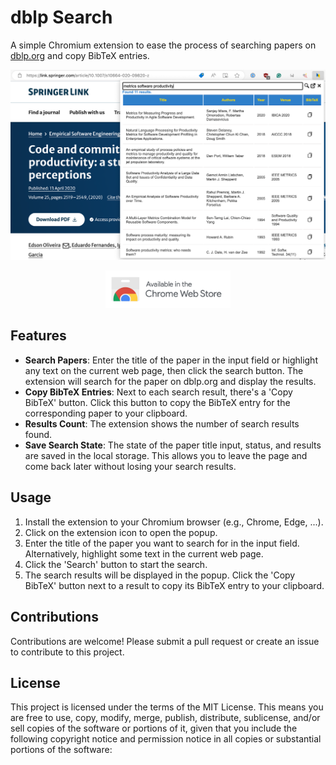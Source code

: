 # dblp Search

A simple Chromium extension to ease the process of searching papers on [dblp.org](https://dblp.org) and copy BibTeX entries.

![Screenshot of Extension](store/Screenshot-1.png)

<p align="center">
    <a href="https://chromewebstore.google.com/detail/dblp-search/onilpcgmnpikffebghpncnnapebndpaj?pli=1">
        <img src="store/chrome-web-store.png" alt="Avaliable on the Chrome Web Store" width="200">
    </a>
</p>

## Features

- **Search Papers**: Enter the title of the paper in the input field or highlight any text on the current web page, then click the search button. The extension will search for the paper on dblp.org and display the results.
- **Copy BibTeX Entries**: Next to each search result, there's a 'Copy BibTeX' button. Click this button to copy the BibTeX entry for the corresponding paper to your clipboard.
- **Results Count**: The extension shows the number of search results found.
- **Save Search State**: The state of the paper title input, status, and results are saved in the local storage. This allows you to leave the page and come back later without losing your search results.

## Usage

1. Install the extension to your Chromium browser (e.g., Chrome, Edge, ...).
2. Click on the extension icon to open the popup.
3. Enter the title of the paper you want to search for in the input field. Alternatively, highlight some text in the current web page.
4. Click the 'Search' button to start the search.
5. The search results will be displayed in the popup. Click the 'Copy BibTeX' button next to a result to copy its BibTeX entry to your clipboard.

## Contributions

Contributions are welcome! Please submit a pull request or create an issue to contribute to this project.

## License

This project is licensed under the terms of the MIT License. This means you are free to use, copy, modify, merge, publish, distribute, sublicense, and/or sell copies of the software or portions of it, given that you include the following copyright notice and permission notice in all copies or substantial portions of the software:
